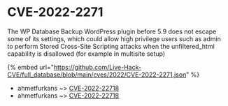 # CVE-2022-2271

The WP Database Backup WordPress plugin before 5.9 does not escape some of its settings, which could allow high privilege users such as admin to perform Stored Cross-Site Scripting attacks when the unfiltered_html capability is disallowed (for example in multisite setup)

{% embed url="https://github.com/Live-Hack-CVE/full_database/blob/main/cves/2022/CVE-2022-2271.json" %}


* ahmetfurkans ~> [CVE-2022-22718](https://www.alice-snow.ru/2022/database/cve-2022-2271/cve-2022-22718-ahmetfurkans)
* ahmetfurkans ~> [CVE-2022-22718](https://www.alice-snow.ru/2022/database/cve-2022-2271/cve-2022-22718-ahmetfurkans)